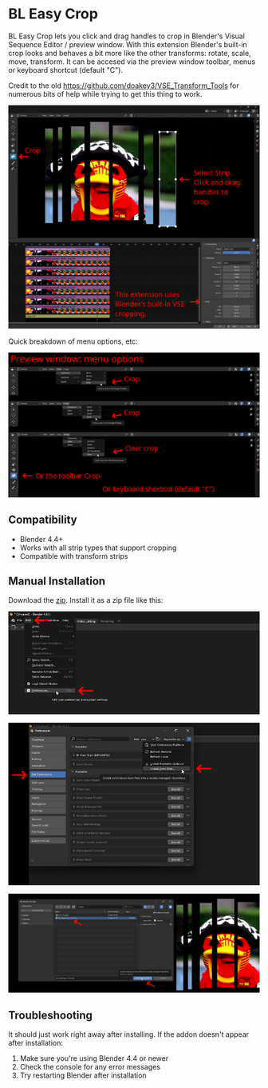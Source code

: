 # BL Easy Crop

BL Easy Crop lets you click and drag handles to crop in Blender's Visual Sequence Editor / preview window.
With this extension Blender's built-in crop looks and behaves a bit more like the other transforms: rotate, scale, move, transform.
It can be accesed via the preview window toolbar, menus or keyboard shortcut (default "C").

Credit to the old https://github.com/doakey3/VSE_Transform_Tools for numerous bits of help while trying to get this thing to work.

 ![demo](./examples/easycrop-demo1.png)

Quick breakdown of menu options, etc:

 ![demo](./examples/easycrop-menu.png)

## Compatibility

- Blender 4.4+
- Works with all strip types that support cropping
- Compatible with transform strips

## Manual Installation

Download the [zip](https://github.com/usrname0/BL_EasyCrop/releases/tag/v1.0.0). Install it as a zip file like this:

![Manual Install 1](./examples/install1.png)

![Manual Install 1](./examples/install2.png)

![Manual Install 1](./examples/install3.png)
   
## Troubleshooting

It should just work right away after installing.  If the addon doesn't appear after installation:
1. Make sure you're using Blender 4.4 or newer
2. Check the console for any error messages
3. Try restarting Blender after installation
